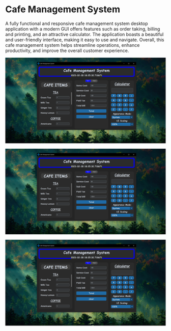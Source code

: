 # Cafe Management System


A fully functional and responsive cafe management system desktop application with a modern GUI offers features such as order taking, billing and printing, and an attractive calculator. The application boasts a beautiful and user-friendly interface, making it easy to use and navigate. Overall, this cafe management system helps streamline operations, enhance productivity, and improve the overall customer experience.



![Sample Image](sample_image_01.png)


![Sample Image](sample_image_01.png)


![Sample Image](sample_image_01.png)
